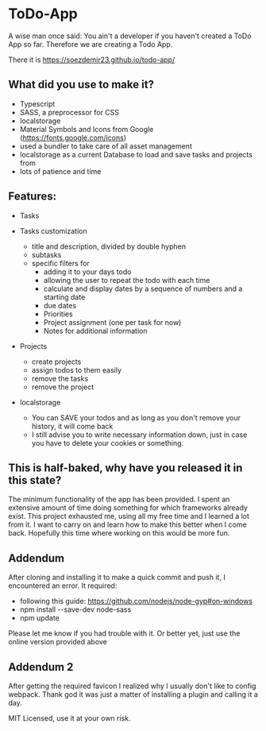 # ToDo-App
A wise man once said:
You ain't a developer if you haven't created a ToDo App so far.
Therefore we are creating a Todo App.


There it is
https://soezdemir23.github.io/todo-app/

## What did you use to make it?
+ Typescript
+ SASS, a preprocessor for CSS
+ localstorage
+ Material Symbols and Icons from Google (https://fonts.google.com/icons)
+ used a bundler to take care of all asset management
+ localstorage as a current Database to load and save tasks and projects from
+ lots of patience and time


## Features:
+ Tasks
+ Tasks customization
    + title and description, divided by double hyphen
    + subtasks
    + specific filters for 
        + adding it to your days todo
        + allowing the user to repeat the todo with each time
        + calculate and display dates by a sequence of numbers and a starting date
        + due dates
        + Priorities
        + Project assignment (one per task for now)
        + Notes for additional information
+ Projects
    + create projects
    + assign todos to them easily
    + remove the tasks
    + remove the project

+ localstorage
    + You can SAVE your todos and as long as you don't remove your history, it will come back
    + I still advise you to write necessary information down, just in case you have to delete your cookies or something.

## This is half-baked, why have you released it in this state?

The minimum functionality of the app has been provided. I spent an extensive amount of time doing something for which frameworks already exist. This project exhausted me, using all my free time and I learned a lot from it. I want to carry on and learn how to make this better when I come back. Hopefully this time where working on this would be more fun.

## Addendum

After cloning and installing it to make a quick commit and push it, I encountered an error.
It required:

+ following this guide: https://github.com/nodejs/node-gyp#on-windows 
+ npm install --save-dev node-sass
+ npm update

Please let me know if you had trouble with it. Or better yet, just use the online version provided above

## Addendum 2

After getting the required favicon I realized why I usually don't like to config webpack.
Thank god it was just a matter of installing a plugin and calling it a day.

MIT Licensed, use it at your own risk.
